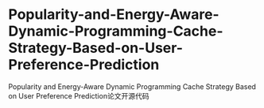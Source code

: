 # Popularity-and-Energy-Aware-Dynamic-Programming-Cache-Strategy-Based-on-User-Preference-Prediction
Popularity and Energy-Aware Dynamic Programming Cache Strategy Based on User Preference Prediction论文开源代码
